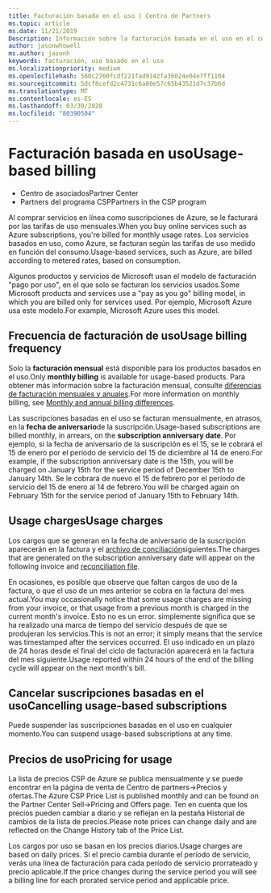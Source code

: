 ```yaml
---
title: Facturación basada en el uso | Centro de Partners
ms.topic: article
ms.date: 11/21/2019
Description: Información sobre la facturación basada en el uso en el centro de Partners, donde se le facturarán las tarifas de uso mensuales.
author: jasonwhowell
ms.author: jasonh
keywords: facturación, uso basado en el uso
ms.localizationpriority: medium
ms.openlocfilehash: 560c2760fcdf221fad9142fa36024e04e7ff1104
ms.sourcegitcommit: 5dcf8cefd2c4731c6a80e57c65b43521d7c37b6d
ms.translationtype: MT
ms.contentlocale: es-ES
ms.lasthandoff: 03/30/2020
ms.locfileid: "80390504"
---
```

# <a name="usage-based-billing"></a><span data-ttu-id="edcf9-104">Facturación basada en uso</span><span class="sxs-lookup"><span data-stu-id="edcf9-104">Usage-based billing</span></span>

- <span data-ttu-id="edcf9-105">Centro de asociados</span><span class="sxs-lookup"><span data-stu-id="edcf9-105">Partner Center</span></span>
- <span data-ttu-id="edcf9-106">Partners del programa CSP</span><span class="sxs-lookup"><span data-stu-id="edcf9-106">Partners in the CSP program</span></span>

<span data-ttu-id="edcf9-107">Al comprar servicios en línea como suscripciones de Azure, se le facturará por las tarifas de uso mensuales.</span><span class="sxs-lookup"><span data-stu-id="edcf9-107">When you buy online services such as Azure subscriptions, you're billed for monthly usage rates.</span></span> <span data-ttu-id="edcf9-108">Los servicios basados en uso, como Azure, se facturan según las tarifas de uso medido en función del consumo.</span><span class="sxs-lookup"><span data-stu-id="edcf9-108">Usage-based services, such as Azure, are billed according to metered rates, based on consumption.</span></span>

<span data-ttu-id="edcf9-109">Algunos productos y servicios de Microsoft usan el modelo de facturación "pago por uso", en el que solo se facturan los servicios usados.</span><span class="sxs-lookup"><span data-stu-id="edcf9-109">Some Microsoft products and services use a "pay as you go" billing model, in which you are billed only for services used.</span></span> <span data-ttu-id="edcf9-110">Por ejemplo, Microsoft Azure usa este modelo.</span><span class="sxs-lookup"><span data-stu-id="edcf9-110">For example, Microsoft Azure uses this model.</span></span> 

## <a name="usage-billing-frequency"></a><span data-ttu-id="edcf9-111">Frecuencia de facturación de uso</span><span class="sxs-lookup"><span data-stu-id="edcf9-111">Usage billing frequency</span></span>

<span data-ttu-id="edcf9-112">Solo la **facturación mensual** está disponible para los productos basados en el uso.</span><span class="sxs-lookup"><span data-stu-id="edcf9-112">Only **monthly billing** is available for usage-based products.</span></span> <span data-ttu-id="edcf9-113">Para obtener más información sobre la facturación mensual, consulte [diferencias de facturación mensuales y anuales](billing-annual-monthly.md).</span><span class="sxs-lookup"><span data-stu-id="edcf9-113">For more information on monthly billing, see [Monthly and annual billing differences](billing-annual-monthly.md).</span></span>

<span data-ttu-id="edcf9-114">Las suscripciones basadas en el uso se facturan mensualmente, en atrasos, en la **fecha de aniversario**de la suscripción.</span><span class="sxs-lookup"><span data-stu-id="edcf9-114">Usage-based subscriptions are billed monthly, in arrears, on the **subscription anniversary date**.</span></span> <span data-ttu-id="edcf9-115">Por ejemplo, si la fecha de aniversario de la suscripción es el 15, se le cobrará el 15 de enero por el período de servicio del 15 de diciembre al 14 de enero.</span><span class="sxs-lookup"><span data-stu-id="edcf9-115">For example, if the subscription anniversary date is the 15th, you will be charged on January 15th for the service period of December 15th to January 14th.</span></span> <span data-ttu-id="edcf9-116">Se le cobrará de nuevo el 15 de febrero por el período de servicio del 15 de enero al 14 de febrero.</span><span class="sxs-lookup"><span data-stu-id="edcf9-116">You will be charged again on February 15th for the service period of January 15th to February 14th.</span></span> 

## <a name="usage-charges"></a><span data-ttu-id="edcf9-117">Usage charges</span><span class="sxs-lookup"><span data-stu-id="edcf9-117">Usage charges</span></span>

<span data-ttu-id="edcf9-118">Los cargos que se generan en la fecha de aniversario de la suscripción aparecerán en la factura y el [archivo de conciliación](usage-based-recon-files.md)siguientes.</span><span class="sxs-lookup"><span data-stu-id="edcf9-118">The charges that are generated on the subscription anniversary date will appear on the following invoice and [reconciliation file](usage-based-recon-files.md).</span></span>

<span data-ttu-id="edcf9-119">En ocasiones, es posible que observe que faltan cargos de uso de la factura, o que el uso de un mes anterior se cobra en la factura del mes actual.</span><span class="sxs-lookup"><span data-stu-id="edcf9-119">You may occasionally notice that some usage charges are missing from your invoice, or that usage from a previous month is charged in the current month's invoice.</span></span> <span data-ttu-id="edcf9-120">Esto no es un error. simplemente significa que se ha realizado una marca de tiempo del servicio después de que se produjeran los servicios.</span><span class="sxs-lookup"><span data-stu-id="edcf9-120">This is not an error; it simply means that the service was timestamped after the services occurred.</span></span> <span data-ttu-id="edcf9-121">El uso indicado en un plazo de 24 horas desde el final del ciclo de facturación aparecerá en la factura del mes siguiente.</span><span class="sxs-lookup"><span data-stu-id="edcf9-121">Usage reported within 24 hours of the end of the billing cycle will appear on the next month's bill.</span></span>

## <a name="cancelling-usage-based-subscriptions"></a><span data-ttu-id="edcf9-122">Cancelar suscripciones basadas en el uso</span><span class="sxs-lookup"><span data-stu-id="edcf9-122">Cancelling usage-based subscriptions</span></span>

<span data-ttu-id="edcf9-123">Puede suspender las suscripciones basadas en el uso en cualquier momento.</span><span class="sxs-lookup"><span data-stu-id="edcf9-123">You can suspend usage-based subscriptions at any time.</span></span>

## <a name="pricing-for-usage"></a><span data-ttu-id="edcf9-124">Precios de uso</span><span class="sxs-lookup"><span data-stu-id="edcf9-124">Pricing for usage</span></span>

<span data-ttu-id="edcf9-125">La lista de precios CSP de Azure se publica mensualmente y se puede encontrar en la página de venta de Centro de partners->Precios y ofertas.</span><span class="sxs-lookup"><span data-stu-id="edcf9-125">The Azure CSP Price List is published monthly and can be found on the Partner Center Sell->Pricing and Offers page.</span></span> <span data-ttu-id="edcf9-126">Ten en cuenta que los precios pueden cambiar a diario y se reflejan en la pestaña Historial de cambios de la lista de precios.</span><span class="sxs-lookup"><span data-stu-id="edcf9-126">Please note prices can change daily and are reflected on the Change History tab of the Price List.</span></span>

<span data-ttu-id="edcf9-127">Los cargos por uso se basan en los precios diarios.</span><span class="sxs-lookup"><span data-stu-id="edcf9-127">Usage charges are based on daily prices.</span></span> <span data-ttu-id="edcf9-128">Si el precio cambia durante el período de servicio, verás una línea de facturación para cada período de servicio prorrateado y precio aplicable.</span><span class="sxs-lookup"><span data-stu-id="edcf9-128">If the price changes during the service period you will see a billing line for each prorated service period and applicable price.</span></span>
